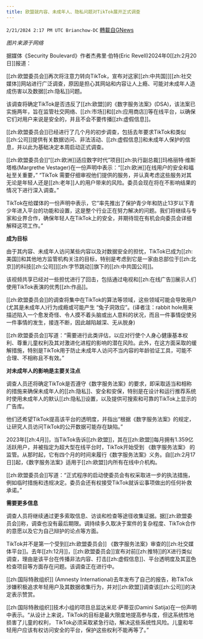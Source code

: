 ```yaml
---
title: 欧盟就内容、未成年人、隐私问题对TikTok展开正式调查
---
```

`2/21/2024 2:17 PM UTC Brianchow-DC` [轉載自GNews](https://gnews.org/articles/2329236)

*图片来源于网络*

据媒体《Security Boulevard》作者杰弗里·伯特(Eric Revell)2024年0[[zh:2月20日]]报道：

[[zh:欧盟委员会]]再次将注意力转向TikTok，宣布对这家[[zh:中共国]][[zh:社交媒体]]网站进行广泛调查，原因是担心其网站和内容让人上瘾、可能对未成年人造成伤害以及数据[[zh:隐私]]问题。

该调查将确定TikTok是否违反了[[zh:欧盟]]的《数字服务法案》(DSA)，该法案已实施两年，旨在监管社交网络、[[zh:市场]]和[[zh:应用商店]]等在线平台，以确保它们对用户来说是安全的，并且不会不要传播[[zh:虚假信息]]。

[[zh:欧盟委员会]]已经进行了几个月的初步调查，包括去年要求TikTok和类似[[zh:公司]]提供有关数据访问、非法活动、[[zh:虚假信息]]和未成年人保护的信息，并以此为基础决定本周启动正式调查。

[[zh:欧盟委员会]]“[[zh:欧洲]]适应数字时代”项目[[zh:执行副总裁]]玛格丽特·维斯塔格(Margrethe Vestager)在一份声明中表示：“[[zh:欧洲]]在线用户的安全和福祉至关重要，” “TikTok 需要仔细审视他们提供的服务，并认真考虑这些服务对其无论是年轻人还是[[zh:老年]]人的用户带来的风险。委员会现在将在不影响结果的情况下进行深入调查。”

TikTok在给媒体的一份声明中表示，它“率先推出了保护青少年和防止13岁以下青少年进入平台的功能和设置，这是整个行业正在努力解决的问题。我们将继续与专家和业界合作，确保年轻人在TikTok上的安全，并期待现在有机会向委员会详细解释这项工作。”

**成为目标**

由于其内容、未成年人访问某些内容以及对数据安全的担忧，TikTok已成为[[zh:美国]]和其他地方监管机构关注的目标，特别是考虑到它是一家由总部位于[[zh:北京]]的科技[[zh:公司]][[zh:字节跳动]]旗下的[[zh:中共国公司]]。

该视频共享已经对一些担忧进行了回击，包括通过电视和[[zh:在线广告]]展示人们使用TikTok表演的优秀[[zh:作品]]。

[[zh:欧盟委员会]]的调查将集中在TikTok的算法等领域，这些领域可能会导致用户(尤其是未成年人)行为成瘾或可能产生 “兔子洞效应”。(译者注：rabbit hole用来描述陷入一个愈发奇怪、令人摸不着头脑或出人意料的状况，而且一件事情促使另一件事情的发生，接连不断，因此越陷越深、无从脱身)

[[zh:欧盟委员会]]写道：“需要进行此类评估，以应对行使个人身心健康基本权利、尊重儿童权利及其对激进化进程的影响的潜在风险。此外，在这方面采取的缓解措施，特别是TikTok用于防止未成年人访问不当内容的年龄验证工具，可能不合理、不相称且不有效。”

**对未成年人的影响是主要关注点**

调查人员还将确定TikTok是否遵守《数字服务法案》的要求，即采取适当和相称的措施来确保未成年人的[[zh:隐私]]、安全和安保，特别是在设计和运行推荐系统时使用未成年人的默认[[zh:隐私]]设置，以及提供可搜索和可靠的TikTok上显示的广告库。

他们还希望TikTok提高该平台的透明度，并指出“根据《数字服务法案》的规定，让研究人员访问TikTok的公开数据可能存在缺陷。”

2023年[[zh:4月]]，当TikTok告诉[[zh:欧盟]]，其在[[zh:欧盟]]每月拥有1.359亿活跃用户，并被指定为超大型在线平台时，TikTok开始受到 《数字服务法案》 的监管。从那时起，它有四个月的时间来履行《数字服务法案》义务。自[[zh:2月17日]]起，《数字服务法案》适用于[[zh:欧盟]]内所有在线中介机构。

[[zh:欧盟委员会]]写道：“正式程序的启动使委员会有权采取进一步的执法措施，例如临时措施和违规决定。委员会还有权接受TikTok就诉讼事项做出的任何补救承诺。”

**需要更多信息**

调查人员将继续通过更多索取信息、访谈和检查等途径收集证据。据[[zh:欧盟委员会]]称，调查也没有最后期限。调持续多久取决于案件的复杂程度、TikTok合作的意愿以及它为自己辩护的论点等方面。

TikTok并不是第一个受到[[zh:欧盟委员会]] 《数字服务法案》审查的[[zh:社交媒体平台]]。去年[[zh:12月]]，[[zh:欧盟委员会]]宣布对前[[zh:推特]]的X进行类似调查，理由是该平台在传播非法内容、打击[[zh:虚假信息]]、平台透明度及其蓝色检查项目等方面存在问题。该调查正在进行中。

[[zh:国际特赦组织]] (Amnesty International)去年发布了自己的报告，称TikTok涉嫌积极追求年轻用户及其数据收集行为，并对[[zh:欧盟]]调查该[[zh:公司]]的决定表示赞赏。

[[zh:国际特赦组织]]技术小组的项目总监达米尼·萨蒂亚(Damini Satija)在一份声明中表示。“从设计上来说，TikTok的目标是最大限度地提高参与度，但这系统性地损害了儿童的权利， TikTok必须采取紧急行动，解决这些系统性风险。儿童和年轻用户应该有权访问安全的平台，保护这些权利不能再等了。”
